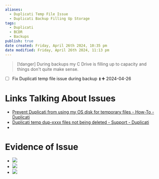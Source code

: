 ```yaml
---
aliases:
  - Duplicati Temp File Issue
  - Duplicati Backup Filling Up Storage
tags:
  - Duplicati
  - BCDR
  - Backups
publish: true
date created: Friday, April 26th 2024, 10:35 pm
date modified: Friday, April 26th 2024, 11:13 pm
---
```


> [!danger] During backups my C Drive is filling up to capacity and things don't quite make sense.

- [ ] Fix Duplicati temp file issue during backup ⏫ ➕ 2024-04-26
# Links Talking About Issues
- [Prevent Duplicati from using my OS disk for temporary files - How-To - Duplicati](https://forum.duplicati.com/t/prevent-duplicati-from-using-my-os-disk-for-temporary-files/12024)
- [Duplicati temp dup-xxxx files not being deleted - Support - Duplicati](https://forum.duplicati.com/t/duplicati-temp-dup-xxxx-files-not-being-deleted/3614) 
- 
# Evidence of Issue
- ![](_attachments/Temporary%20File%20Size%20Filling%20Up%20Drive/IMG-20240426231346596.png)
- ![](_attachments/Temporary%20File%20Size%20Filling%20Up%20Drive/IMG-20240426231346647.png)
- ![](_attachments/Temporary%20File%20Size%20Filling%20Up%20Drive/IMG-20240426231346699.png)